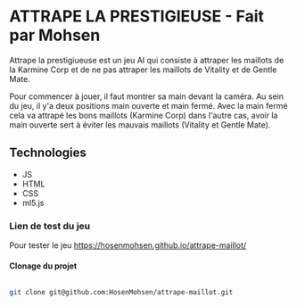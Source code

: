 # ATTRAPE LA PRESTIGIEUSE - Fait par Mohsen

Attrape la prestigiueuse est un jeu AI qui consiste à attraper les maillots de la Karmine Corp et de ne pas attraper les maillots de Vitality et de Gentle Mate.

Pour commencer à jouer, il faut montrer sa main devant la caméra. Au sein du jeu, il y'a deux positions main ouverte et main fermé. Avec la main fermé cela va attrapé les bons maillots (Karmine Corp) dans l'autre cas, avoir la main ouverte sert à éviter les mauvais maillots (Vitality et Gentle Mate).



## Technologies

- JS
- HTML
- CSS 
- ml5.js


### Lien de test du jeu

Pour tester le jeu  https://hosenmohsen.github.io/attrape-maillot/


#### Clonage du projet

```bash

git clone git@github.com:HosenMohsen/attrape-maillot.git


```


